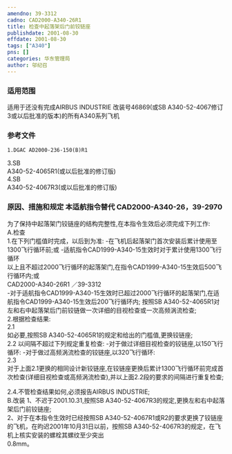 ```yaml
---
amendno: 39-3312  
cadno: CAD2000-A340-26R1  
title: 检查中起落架后门前铰链座  
publishdate: 2001-08-30  
effdate: 2001-08-30  
tags: ["A340"]  
pns: []  
categories: 华东管理局  
author: 邬纪召  
---
```

  
### 适用范围  
适用于还没有完成AIRBUS INDUSTRIE 改装号46869(或SB A340-52-4067修订3或以后批准的版本)的所有A340系列飞机  
  
<!--more-->  
### 参考文件  
    1.DGAC AD2000-236-150(B)R1  
3.SB  
A340-52-4065R1(或以后批准的修订版)  
4.SB  
A340-52-4067R3(或以后批准的修订版)  
  
### 原因、措施和规定 本适航指令替代 CAD2000-A340-26，39-2970  
为了保持中起落架门铰链座的结构完整性,在本指令生效后必须完成下列工作:  
    A.检查  
    1.在下列门槛值时完成，以后到为准:      -在飞机后起落架门首次安装后累计使用至1300飞行循环前;或      -适航指令CAD1999-A340-15生效时对于累计使用1300飞行循环  
以上且不超过2000飞行循环的起落架门,在指令CAD1999-A340-15生效后500飞行循环内;或  
       CAD2000-A340-26R1   ／39-3312  
     -对于适航指令CAD1999-A340-15生效时已超过2000飞行循环的起落架门,在适航指令CAD1999-A340-15生效后200飞行循环内;     按照SB A340-52-4065R1对左和右中起落架后门前铰链做一次详细的目视检查或一次高频涡流检查;  
    2.根据检查结果:  
2.1  
 如必要,按照SB A340-52-4065R1的规定和给出的门槛值,更换铰链座;  
2.2 以间隔不超过下列规定重复检查: -对于做过详细目视检查的铰链座,以150飞行循环: -对于做过高频涡流检查的铰链座,以320飞行循环:  
2.3  
 对于上面2.1更换的相同设计新铰链座,在铰链座更换后累计1300飞行循环前完成首次检查(详细目视检查或高频涡流检查),并以上面2.2段的要求的间隔进行重复检查;  
  
2.4.不管检查结果如何,必须报告AIRBUS INDUSTRIE;  
    B.改装     1、不迟于2001.10.31,按照SB A340-52-4067R3的规定,更换左和右中起落架后门前铰链座;  
2、对于在本指令生效时已经按照SB A340-52-4067R1或R2的要求更换了铰链座的飞机，在昀迟2001年10月31日以前，按照SB A340-52-4067R3的规定，在飞机上核实安装的螺栓其螺纹至少突出  
0.8mm。  
